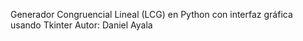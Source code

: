 Generador Congruencial Lineal (LCG) en Python con interfaz gráfica usando Tkinter
Autor: Daniel Ayala
